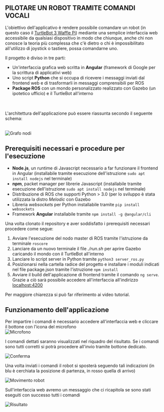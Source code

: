 
## PILOTARE UN ROBOT TRAMITE COMANDI VOCALI
L'obiettivo dell'applicativo è rendere possibile comandare un robot (in questo caso il [TurtleBot 3 Waffle Pi](https://www.robotis.us/turtlebot-3-waffle-pi/)) mediante una semplice interfaccia web accessibile da qualsiasi dispositivo in modo che chiunque, anche chi non conosce la teoria più complessa che c'è dietro o chi è impossibilitato all'utilizzo di joystick o tastiere, possa comandarne uno.

Il progetto è diviso in tre parti:

 - Un'interfaccia grafica web scritta in **Angular** (framework di Google per la scrittura di applicativi web)
 - Uno script **Python** che si occupa di ricevere i messaggi inviati dal frontend web e di trasformarli in messaggi comprensibili per ROS
 - **Package ROS** con un mondo personalizzato realizzato con Gazebo (un ipotetico ufficio) e il TurtleBot all'interno

<br>
<br>
L'architettura dell'applicazione può essere riassunta secondo il seguente schema:

<br>![Grafo nodi](https://drive.google.com/uc?export=view&id=1nFRPcXeqt0rihDR_TSKJ4Jj19tvwoMUK)


## Prerequisiti necessari e procedure per l'esecuzione

 - **Node.js**, un runtime di Javascript necessario a far funzionare il frontend in Angular (installabile tramite esecuzione dell'istruzione `sudo apt install nodejs` nel terminale)
 - **npm**, packet manager per librerie Javascript (installabile tramite esecuzione dell'istruzione `sudo apt install nodejs` nel terminale)
 - Distribuzione di ROS che supporti Python > 3.0 (per lo sviluppo è stata utilizzata la distro *Melodic* con Gazebo
 - Libreria *websockets* per Python installabile tramite `pip install websockets`
 - Framework **Angular** installabile tramite `npm install -g @angular/cli`

Una volta clonato il repository e aver soddisfatto i prerequisiti necessari procedere come segue:

 1. Avviare l'esecuzione del nodo master di ROS tramite l'istruzione da terminale `roscore`
 2. Lanciare da un nuovo terminale il file *./run.sh* per aprire Gazebo caricando il mondo con il TurtleBot all'interno
 3. Lanciare lo script server in Python tramite `python3 server_ros.py`
 4. Posizionarsi nella cartella radice del progetto e installare i moduli indicati nel file package.json tramite l'istruzione `npm install`
 5. Avviare il build dell'applicazione di frontend tramite il comando `ng serve`. Grazie a ciò sarà possibile accedere all'interfaccia all'indirizzo [localhost:4200](localhost:4200)

Per maggiore chiarezza si può far riferimento ai video tutorial.

## Funzionamento dell'applicazione
Per impartire i comandi è necessario accedere all'interfaccia web e cliccare il bottone con l'icona del microfono 
<br>![Microfono](https://drive.google.com/uc?export=view&id=1oGUGi9bMy866mAjWCMDq_A9wa09Huobc)

I comandi dettati saranno visualizzati nel riquadro del risultato. Se i comandi sono tutti corretti si potrà procedere all'invio tramite bottone dedicato.

![Conferma](https://drive.google.com/uc?export=view&id=1C7GoL7FBEEMd1n93DvTWn4ty7k7NY3O6)


Una volta inviati i comandi il robot si sposterà seguendo tali indicazioni (in blu è cerchiata la posizione di partenza, in rosso quella di arrivo)

![Movimento robot](https://drive.google.com/uc?export=view&id=1TdQe5FLB2KPi0zkATctWt3Jxa1q3adYJ)

Sull'interfaccia web avremo un messaggio che ci ricapitola se sono stati eseguiti con successo tutti i comandi

![Risultato](https://drive.google.com/uc?export=view&id=1qclLDs76negDFsYHkyWeHy3yUYYWEybq)